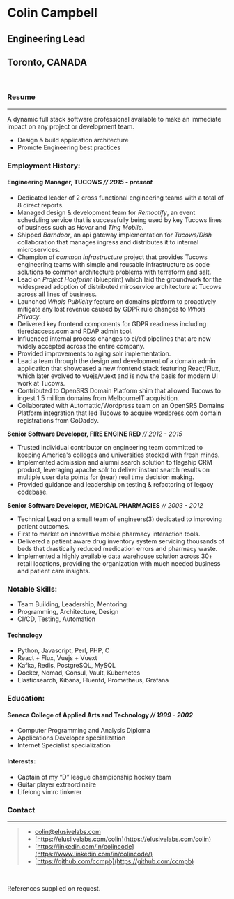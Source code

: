 # Colin Campbell
## Engineering Lead
## Toronto, CANADA

<br/>

### Resume

--- 

A dynamic full stack software professional available to make an immediate impact on any project or development team.
* Design & build application architecture 
* Promote Engineering best practices


### Employment History:

#### **Engineering Manager, TUCOWS**  _// 2015 - present_

* Dedicated leader of 2 cross functional engineering teams with a total of 8
    direct reports.
* Managed design & development team for _Remootify_, an event scheduling
    service that is successfully being used by key Tucows lines of business
    such as _Hover_ and _Ting Mobile_.
* Shipped _Barndoor_, an api gateway implementation for _Tucows/Dish_
    collaboration that manages ingress and distributes it to internal microservices.
* Champion of _common infrastructure_ project that provides Tucows engineering
    teams with simple and reusable infrastructure as code solutions to 
    common architecture problems with terraform and salt.
* Lead on _Project Hoofprint_ (blueprint) which laid the groundwork for the 
    widespread adoption of distributed miroservice architecture 
    at Tucows across all lines of business.
* Launched _Whois Publicity_ feature on domains platform to proactively mitigate
    any lost revenue caused by GDPR rule changes to _Whois Privacy_.
* Delivered key frontend components for GDPR readiness including tieredaccess.com
    and RDAP admin tool.
* Influenced internal process changes to ci/cd pipelines that are now
    widely accepted across the entire company.
* Provided improvements to aging solr implementation.
* Lead a team through the design and development of a domain admin
    application that showcased a new frontend stack featuring React/Flux, 
    which later evolved to vuejs/vuext and is now the basis for modern UI work at Tucows.
* Contributed to OpenSRS Domain Platform shim that allowed Tucows to ingest 1.5
    million domains from MelbourneIT acquisition.
* Collaborated with Automattic/Wordpress team on an OpenSRS Domains Platform integration
    that led Tucows to acquire wordpress.com domain registrations from GoDaddy.

**Senior Software Developer, FIRE ENGINE RED** _// 2012 - 2015_

* Trusted individual contributor on engineering team committed to keeping America's
    colleges and universities stocked with fresh minds.
* Implemented admission and alumni search solution to flagship CRM product,
    leveraging apache solr to deliver instant search results on multiple user data
    points for (near) real time decision making. 
* Provided guidance and leadership on testing & refactoring of legacy codebase.

**Senior Software Developer, MEDICAL PHARMACIES** _// 2003 - 2012_

* Technical Lead on a small team of engineers(3) dedicated to improving patient
    outcomes.
* First to market on innovative mobile pharmacy interaction tools.
* Delivered a patient aware drug inventory system servicing thousands of beds that 
    drastically reduced medication errors and pharmacy waste.
* Implemented a highly available data warehouse solution across 30+ retail
    locations,  providing the organization with much needed business and patient
    care insights.

### Notable Skills:
* Team Building, Leadership, Mentoring
* Programming, Architecture, Design
* CI/CD, Testing, Automation

#### Technology

* Python, Javascript, Perl, PHP, C
* React + Flux, Vuejs + Vuext
* Kafka, Redis, PostgreSQL, MySQL
* Docker, Nomad, Consul, Vault, Kubernetes
* Elasticsearch, Kibana, Fluentd, Prometheus, Grafana

### Education:

#### Seneca College of Applied Arts and Technology _// 1999 - 2002_

* Computer Programming and Analysis Diploma
* Applications Developer specialization
* Internet Specialist specialization

#### Interests:
* Captain of my “D” league championship hockey team
* Guitar player extraordinaire
* Lifelong vimrc tinkerer

### Contact

---

> * <i class="fas fa-envelope"></i> [colin@elusivelabs.com](mailto:colin@elusivelabs.com)
> * <i class="fas fa-desktop"></i> [https://eluslivelabs.com/colin](https://elusivelabs.com/colin)
> * <i class="fab fa-linkedin-in"></i> [https://linkedin.com/in/colincode](https://www.linkedin.com/in/colincode/)
> * <i class="fab fa-github"></i> [https://github.com/ccmpb](https://github.com/ccmpb)

<br/>

References supplied on request.
